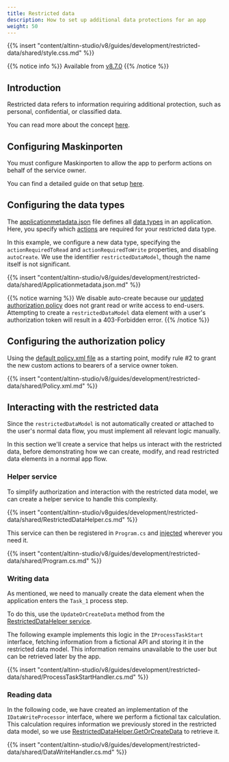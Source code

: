 ```yaml
---
title: Restricted data
description: How to set up additional data protections for an app
weight: 50
---
```


{{% insert "content/altinn-studio/v8/guides/development/restricted-data/shared/style.css.md" %}} 

{{% notice info %}}
Available from [v8.7.0](https://github.com/Altinn/app-lib-dotnet/releases/tag/v8.7.0)
{{% /notice %}}

## Introduction
Restricted data refers to information requiring additional protection, such as personal, confidential, or classified data.

You can read more about the concept [here](/en/altinn-studio/v8/concepts/data-model/restricted-data/).

## Configuring Maskinporten
You must configure Maskinporten to allow the app to perform actions on behalf of the service owner.

You can find a detailed guide on that setup [here](/en/altinn-studio/v8/guides/integration/maskinporten/).

## Configuring the data types
The [applicationmetadata.json](https://github.com/Altinn/altinn-studio/blob/main/src/App/app-template-dotnet/src/App/config/applicationmetadata.json) file defines all [data types](/en/api/models/app-metadata/#datatype) in an application. Here, you specify which [actions](/en/altinn-studio/v8/reference/configuration/authorization/#action-attributes) are required for your restricted data type.

In this example, we configure a new data type, specifying the `actionRequiredToRead` and `actionRequiredToWrite` properties, and disabling `autoCreate`. We use the identifier `restrictedDataModel`, though the name itself is not significant.

{{% insert "content/altinn-studio/v8/guides/development/restricted-data/shared/Applicationmetadata.json.md" %}}

{{% notice warning %}}
We disable auto-create because our [updated authorization policy](#configuring-the-authorization-policy) does not grant read or write access to end-users. Attempting to create a `restrictedDataModel` data element with a user's authorization token will result in a 403-Forbidden error.
{{% /notice %}}

## Configuring the authorization policy
Using the [default policy.xml file](https://github.com/Altinn/altinn-studio/blob/main/src/App/app-template-dotnet/src/App/config/authorization/policy.xml) as a starting point, modify rule #2 to grant the new custom actions to bearers of a service owner token.

{{% insert "content/altinn-studio/v8/guides/development/restricted-data/shared/Policy.xml.md" %}}

## Interacting with the restricted data
Since the `restrictedDataModel` is not automatically created or attached to the user's normal data flow, you must implement all relevant logic manually.

In this section we'll create a service that helps us interact with the restricted data, before demonstrating how we can create, modify, and read restricted data elements in a normal app flow.

### Helper service
To simplify authorization and interaction with the restricted data model, we can create a helper service to handle this complexity.

{{% insert "content/altinn-studio/v8guides/development/restricted-data/shared/RestrictedDataHelper.cs.md" %}}

This service can then be registered in `Program.cs` and [injected](https://learn.microsoft.com/en-us/dotnet/core/extensions/dependency-injection) wherever you need it.

{{% insert "content/altinn-studio/v8/guides/development/restricted-data/shared/Program.cs.md" %}}

### Writing data
As mentioned, we need to manually create the data element when the application enters the `Task_1` process step.

To do this, use the `UpdateOrCreateData` method from the [RestrictedDataHelper service](#helper-service).

The following example implements this logic in the `IProcessTaskStart` interface, fetching information from a fictional API and storing it in the restricted data model. This information remains unavailable to the user but can be retrieved later by the app.

{{% insert "content/altinn-studio/v8/guides/development/restricted-data/shared/ProcessTaskStartHandler.cs.md" %}}

### Reading data
In the following code, we have created an implementation of the `IDataWriteProcessor` interface, where we perform a fictional tax calculation. This calculation requires information we previously stored in the restricted data model, so we use [RestrictedDataHelper.GetOrCreateData](#helper-service) to retrieve it.

{{% insert "content/altinn-studio/v8/guides/development/restricted-data/shared/DataWriteHandler.cs.md" %}}